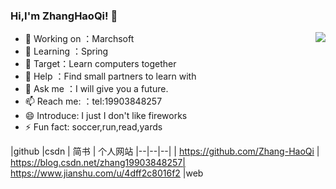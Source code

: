 ### Hi,I'm ZhangHaoQi! 👋

<img align="right" src="https://github-readme-stats.vercel.app/api?username=Zhang-HaoQi&show_icons=true&icon_color=CE1D2D&text_color=718096&bg_color=ffffff&hide_title=true" />

- 🔭 Working on ：Marchsoft
- 🌱 Learning ：Spring
- 👯 Target：Learn computers together
- 🤔 Help ：Find small partners to learn with
- 💬 Ask me ：I will give you a future.
- 📫 Reach me: ：tel:19903848257
- 😄 Introduce: I just I don't like fireworks 
- ⚡ Fun fact: soccer,run,read,yards

|github  |csdn | 简书 | 个人网站
|--|--|--|
| https://github.com/Zhang-HaoQi |  https://blog.csdn.net/zhang19903848257| https://www.jianshu.com/u/4dff2c8016f2 |web

